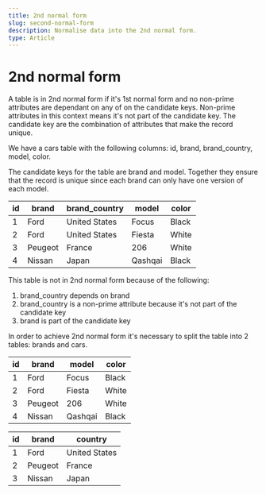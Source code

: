 ```yaml
---
title: 2nd normal form
slug: second-normal-form
description: Normalise data into the 2nd normal form.
type: Article
---
```


# 2nd normal form

A table is in 2nd normal form if it's 1st normal form and no non-prime attributes are dependant on any of on the candidate keys. Non-prime attributes in this context means it's not part of the candidate key. The candidate key are the combination of attributes that make the record unique.

We have a cars table with the following columns: id, brand, brand_country, model, color.

The candidate keys for the table are brand and model. Together they ensure that the record is unique since each brand can only have one version of each model.

| id  | brand   | brand_country | model   | color |
| --- | ------- | ------------- | ------- | ----- |
| 1   | Ford    | United States | Focus   | Black |
| 2   | Ford    | United States | Fiesta  | White |
| 3   | Peugeot | France        | 206     | White |
| 4   | Nissan  | Japan         | Qashqai | Black |

This table is not in 2nd normal form because of the following:

1. brand_country depends on brand
2. brand_country is a non-prime attribute because it's not part of the candidate key
3. brand is part of the candidate key

In order to achieve 2nd normal form it's necessary to split the table into 2 tables: brands and cars.

| id  | brand   | model   | color |
| --- | ------- | ------- | ----- |
| 1   | Ford    | Focus   | Black |
| 2   | Ford    | Fiesta  | White |
| 3   | Peugeot | 206     | White |
| 4   | Nissan  | Qashqai | Black |

| id  | brand   | country       |
| --- | ------- | ------------- |
| 1   | Ford    | United States |
| 2   | Peugeot | France        |
| 3   | Nissan  | Japan         |
